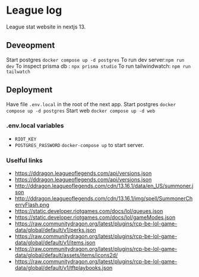 # League log

League stat website in nextjs 13.

## Deveopment

Start postgres `docker compose up -d postgres`
To run dev server:`npm run dev`
To inspect prisma db : `npx prisma studio`
To run tailwindwatch: `npm run tailwatch`

## Deployment

Have file `.env.local` in the root of the next app.
Start postgres `docker compose up -d postgres`
Start web `docker compose up -d web`

### .env.local variables

- `RIOT_KEY`
- `POSTGRES_PASSWORD`
`docker-compose up` to start server.

### Uselful links

- <https://ddragon.leagueoflegends.com/api/versions.json>
- <https://ddragon.leagueoflegends.com/api/versions.json>
- <http://ddragon.leagueoflegends.com/cdn/13.16.1/data/en_US/summoner.json>
- <http://ddragon.leagueoflegends.com/cdn/13.16.1/img/spell/SummonerCherryFlash.png>
- <https://static.developer.riotgames.com/docs/lol/queues.json>
- <https://static.developer.riotgames.com/docs/lol/gameModes.json>
- <https://raw.communitydragon.org/latest/plugins/rcp-be-lol-game-data/global/default/v1/perks.json>
- <https://raw.communitydragon.org/latest/plugins/rcp-be-lol-game-data/global/default/v1/items.json>
- <https://raw.communitydragon.org/latest/plugins/rcp-be-lol-game-data/global/default/assets/items/icons2d/>
- <https://raw.communitydragon.org/latest/plugins/rcp-be-lol-game-data/global/default/v1/tftplaybooks.json>
